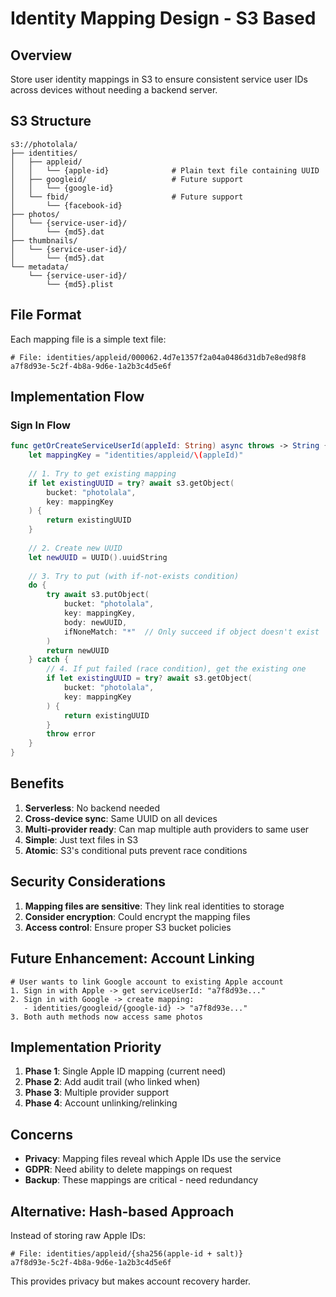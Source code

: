 # Identity Mapping Design - S3 Based

## Overview

Store user identity mappings in S3 to ensure consistent service user IDs across devices without needing a backend server.

## S3 Structure

```
s3://photolala/
├── identities/
│   ├── appleid/
│   │   └── {apple-id}              # Plain text file containing UUID
│   ├── googleid/                   # Future support
│   │   └── {google-id}
│   └── fbid/                       # Future support
│       └── {facebook-id}
├── photos/
│   └── {service-user-id}/
│       └── {md5}.dat
├── thumbnails/
│   └── {service-user-id}/
│       └── {md5}.dat
└── metadata/
    └── {service-user-id}/
        └── {md5}.plist
```

## File Format

Each mapping file is a simple text file:
```
# File: identities/appleid/000062.4d7e1357f2a04a0486d31db7e8ed98f8
a7f8d93e-5c2f-4b8a-9d6e-1a2b3c4d5e6f
```

## Implementation Flow

### Sign In Flow

```swift
func getOrCreateServiceUserId(appleId: String) async throws -> String {
    let mappingKey = "identities/appleid/\(appleId)"
    
    // 1. Try to get existing mapping
    if let existingUUID = try? await s3.getObject(
        bucket: "photolala",
        key: mappingKey
    ) {
        return existingUUID
    }
    
    // 2. Create new UUID
    let newUUID = UUID().uuidString
    
    // 3. Try to put (with if-not-exists condition)
    do {
        try await s3.putObject(
            bucket: "photolala",
            key: mappingKey,
            body: newUUID,
            ifNoneMatch: "*"  // Only succeed if object doesn't exist
        )
        return newUUID
    } catch {
        // 4. If put failed (race condition), get the existing one
        if let existingUUID = try? await s3.getObject(
            bucket: "photolala",
            key: mappingKey
        ) {
            return existingUUID
        }
        throw error
    }
}
```

## Benefits

1. **Serverless**: No backend needed
2. **Cross-device sync**: Same UUID on all devices
3. **Multi-provider ready**: Can map multiple auth providers to same user
4. **Simple**: Just text files in S3
5. **Atomic**: S3's conditional puts prevent race conditions

## Security Considerations

1. **Mapping files are sensitive**: They link real identities to storage
2. **Consider encryption**: Could encrypt the mapping files
3. **Access control**: Ensure proper S3 bucket policies

## Future Enhancement: Account Linking

```
# User wants to link Google account to existing Apple account
1. Sign in with Apple -> get serviceUserId: "a7f8d93e..."
2. Sign in with Google -> create mapping:
   - identities/googleid/{google-id} -> "a7f8d93e..."
3. Both auth methods now access same photos
```

## Implementation Priority

1. **Phase 1**: Single Apple ID mapping (current need)
2. **Phase 2**: Add audit trail (who linked when)
3. **Phase 3**: Multiple provider support
4. **Phase 4**: Account unlinking/relinking

## Concerns

- **Privacy**: Mapping files reveal which Apple IDs use the service
- **GDPR**: Need ability to delete mappings on request
- **Backup**: These mappings are critical - need redundancy

## Alternative: Hash-based Approach

Instead of storing raw Apple IDs:
```
# File: identities/appleid/{sha256(apple-id + salt)}
a7f8d93e-5c2f-4b8a-9d6e-1a2b3c4d5e6f
```

This provides privacy but makes account recovery harder.